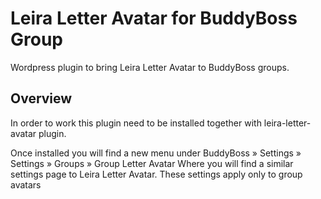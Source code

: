 # Leira Letter Avatar for BuddyBoss Group

Wordpress plugin to bring Leira Letter Avatar to BuddyBoss groups.

## Overview

In order to work this plugin need to be installed together with leira-letter-avatar plugin.

Once installed you will find a new menu under BuddyBoss » Settings » Settings » Groups » Group Letter Avatar Where you
will find a similar settings page to Leira Letter Avatar. These settings apply only to group avatars
